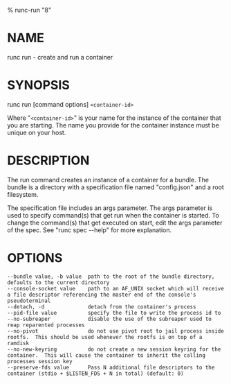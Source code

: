 % runc-run "8"

# NAME
   runc run - create and run a container

# SYNOPSIS
   runc run [command options] `<container-id>`

Where "`<container-id>`" is your name for the instance of the container that you
are starting. The name you provide for the container instance must be unique on
your host.

# DESCRIPTION
   The run command creates an instance of a container for a bundle. The bundle
is a directory with a specification file named "config.json" and a root
filesystem.

The specification file includes an args parameter. The args parameter is used
to specify command(s) that get run when the container is started. To change the
command(s) that get executed on start, edit the args parameter of the spec. See
"runc spec --help" for more explanation.

# OPTIONS
    --bundle value, -b value  path to the root of the bundle directory, defaults to the current directory
    --console-socket value    path to an AF_UNIX socket which will receive a file descriptor referencing the master end of the console's pseudoterminal
    --detach, -d              detach from the container's process
    --pid-file value          specify the file to write the process id to
    --no-subreaper            disable the use of the subreaper used to reap reparented processes
    --no-pivot                do not use pivot root to jail process inside rootfs.  This should be used whenever the rootfs is on top of a ramdisk
    --no-new-keyring          do not create a new session keyring for the container.  This will cause the container to inherit the calling processes session key
    --preserve-fds value      Pass N additional file descriptors to the container (stdio + $LISTEN_FDS + N in total) (default: 0)
